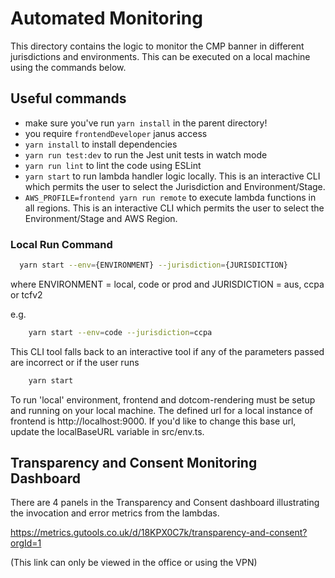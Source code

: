 # Automated Monitoring

This directory contains the logic to monitor the CMP banner in different jurisdictions and environments. This can be executed on a local machine using the commands below.

## Useful commands

-   make sure you've run `yarn install` in the parent directory!
-   you require `frontendDeveloper` janus access
-   `yarn install` to install dependencies
-   `yarn run test:dev` to run the Jest unit tests in watch mode
-   `yarn run lint` to lint the code using ESLint
-   `yarn start` to run lambda handler logic locally. This is an interactive CLI which permits the user to select the Jurisdiction and Environment/Stage.
-   `AWS_PROFILE=frontend yarn run remote` to execute lambda functions in all regions. This is an interactive CLI which permits the user to select the Environment/Stage and AWS Region.

### Local Run Command

```sh
  yarn start --env={ENVIRONMENT} --jurisdiction={JURISDICTION}
```

where ENVIRONMENT = local, code or prod
and JURISDICTION = aus, ccpa or tcfv2

e.g.

```sh
    yarn start --env=code --jurisdiction=ccpa
```

This CLI tool falls back to an interactive tool if any of the parameters passed are incorrect or if the user runs

```sh
    yarn start
```

To run 'local' environment, frontend and dotcom-rendering must be setup and running on your local machine. The defined url for a local instance of frontend is http://localhost:9000. If you'd like to change this base url, update the localBaseURL variable in src/env.ts.

## Transparency and Consent Monitoring Dashboard

There are 4 panels in the Transparency and Consent dashboard illustrating the invocation and error metrics from the lambdas.

https://metrics.gutools.co.uk/d/18KPX0C7k/transparency-and-consent?orgId=1

(This link can only be viewed in the office or using the VPN)
